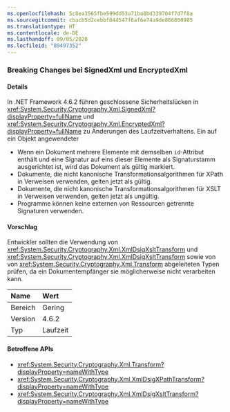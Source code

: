 ```yaml
---
ms.openlocfilehash: 5c8ea3565fbe599dd53a71ba8bd339704f7d7f8a
ms.sourcegitcommit: cbacb5d2cebbf044547f6af6e74a9de866800985
ms.translationtype: HT
ms.contentlocale: de-DE
ms.lasthandoff: 09/05/2020
ms.locfileid: "89497352"
---
```

### <a name="signedxml-and-encryptedxml-breaking-changes"></a>Breaking Changes bei SignedXml und EncryptedXml

#### <a name="details"></a>Details

In .NET Framework 4.6.2 führen geschlossene Sicherheitslücken in <xref:System.Security.Cryptography.Xml.SignedXml?displayProperty=fullName> und <xref:System.Security.Cryptography.Xml.EncryptedXml?displayProperty=fullName> zu Änderungen des Laufzeitverhaltens. Ein auf ein Objekt angewendeter<ul><li>Wenn ein Dokument mehrere Elemente mit demselben <code>id</code>-Attribut enthält und eine Signatur auf eins dieser Elemente als Signaturstamm ausgerichtet ist, wird das Dokument als gültig markiert.</li><li>Dokumente, die nicht kanonische Transformationsalgorithmen für XPath in Verweisen verwenden, gelten jetzt als gültig.</li><li>Dokumente, die nicht kanonische Transformationsalgorithmen für XSLT in Verweisen verwenden, gelten jetzt als ungültig.</li><li>Programme können keine externen von Ressourcen getrennte Signaturen verwenden.</li></ul>

#### <a name="suggestion"></a>Vorschlag

Entwickler sollten die Verwendung von <xref:System.Security.Cryptography.Xml.XmlDsigXsltTransform> und <xref:System.Security.Cryptography.Xml.XmlDsigXsltTransform> sowie von von <xref:System.Security.Cryptography.Xml.Transform> abgeleiteten Typen prüfen, da ein Dokumentempfänger sie möglicherweise nicht verarbeiten kann.

| Name    | Wert       |
|:--------|:------------|
| Bereich   |Gering|
|Version|4.6.2|
|Typ|Laufzeit|

#### <a name="affected-apis"></a>Betroffene APIs

- <xref:System.Security.Cryptography.Xml.Transform?displayProperty=nameWithType>
- <xref:System.Security.Cryptography.Xml.XmlDsigXPathTransform?displayProperty=nameWithType>
- <xref:System.Security.Cryptography.Xml.XmlDsigXsltTransform?displayProperty=nameWithType>

<!--

#### Affected APIs

- `T:System.Security.Cryptography.Xml.Transform`
- `T:System.Security.Cryptography.Xml.XmlDsigXPathTransform`
- `T:System.Security.Cryptography.Xml.XmlDsigXsltTransform`

-->

